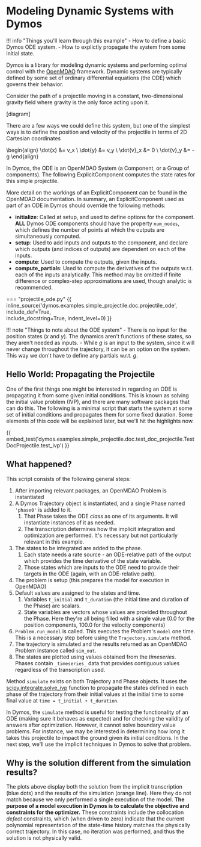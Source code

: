 # Modeling Dynamic Systems with Dymos

!!! info "Things you'll learn through this example"
    - How to define a basic Dymos ODE system.
    - How to explictly propagate the system from some initial state.

Dymos is a library for modeling dynamic systems and performing optimal
control with the [OpenMDAO](https://github.com/OpenMDAO/OpenMDAO) framework.
Dynamic systems are typically defined by some set of ordinary
differential equations (the ODE) which governs their behavior.

Consider the path of a projectile moving in a constant, two-dimensional gravity field where gravity is the only force acting upon it.

[diagram]

There are a few ways we could define this system, but one of the simplest ways is to define the position and velocity of the projectile in terms of 2D Cartesian coordinates

\begin{align}
    \dot{x} &= v_x \\
    \dot{y} &= v_y \\
    \dot{v}_x &= 0 \\
    \dot{v}_y &= -g
\end{align}

In Dymos, the ODE is an OpenMDAO System (a Component, or a Group of components).
The following ExplicitComponent computes the state rates for this simple projectile.

More detail on the workings of an ExplicitComponent can be found in the OpenMDAO documentation.  In summary, an ExplicitComponent used as part of an ODE in Dymos should override the following methods:

- **initialize**:  Called at setup, and used to define options for the component.  **ALL** Dymos ODE components should have the property `num_nodes`, which defines the number of points at which the outputs are simultaneously computed.
- **setup**: Used to add inputs and outputs to the component, and declare which outputs (and indices of outputs) are dependent on each of the inputs.
- **compute**: Used to compute the outputs, given the inputs.
- **compute_partials**: Used to compute the derivatives of the outputs w.r.t. each of the inputs analytically.  This method may be omitted if finite difference or complex-step approximations are used, though analytic is recommended.

=== "projectile_ode.py"
{{ inline_source('dymos.examples.simple_projectile.doc.projectile_ode',
include_def=True,  
include_docstring=True,
indent_level=0)
}}

!!! note "Things to note about the ODE system"
    - There is no input for the position states ($x$ and $y$).  The dynamics aren't functions of these states, so they aren't needed as inputs.
    - While $g$ is an input to the system, since it will never change throughout the trajectory, it can be an option on the system.  This way we don't have to define any partials w.r.t. $g$.

## Hello World: Propagating the Projectile

One of the first things one might be interested in regarding an ODE is propagating it from some given initial conditions.
This is known as solving the initial value problem (IVP), and there are many software packages that can do this.
The following is a minimal script that starts the system at some set of initial conditions and propagates them for some fixed duration.
Some elements of this code will be explained later, but we'll hit the highlights now.

{{ embed_test('dymos.examples.simple_projectile.doc.test_doc_projectile.TestDocProjectile.test_ivp') }}

## What happened?

This script consists of the following general steps:

1. After importing relevant packages, an OpenMDAO Problem is instantiated
2. A Dymos Trajectory object is instantiated, and a single Phase named `'phase0'` is added to it.
   1. That Phase takes the ODE _class_ as one of its arguments.  It will instantiate instances of it as needed.
   2. The transcription determines how the implicit integration and optimization are performed.  It's necessary but not particularly relevant in this example.
3. The states to be integrated are added to the phase.
   1. Each state needs a rate source - an ODE-relative path of the output which provides the time derivative of the state variable.
   2. Those states which are inputs to the ODE need to provide their targets in the ODE (again, with an ODE-relative path).
4. The problem is setup (this prepares the model for execution in OpenMDAO)
5. Default values are assigned to the states and time.
   1. Variables `t_initial` and `t_duration` (the initial time and duration of the Phase) are scalars.
   2. State variables are vectors whose values are provided throughout the Phase.  Here they're all being filled with a single value (0.0 for the position components, 100.0 for the velocity components)
6. `Problem.run_model` is called.  This executes the Problem's `model` one time.  This is a necessary step before using the `Trajectory.simulate` method.
7.  The trajectory is simulated and the results returned as an OpenMDAO Problem instance called `sim_out`.
8.  The states are plotted using values obtained from the _timeseries_.  Phases contain `_timeseries_` data that provides contiguous values regardless of the transcription used.

Method `simulate` exists on both Trajectory and Phase objects.
It uses the [scipy.integrate.solve_ivp](https://docs.scipy.org/doc/scipy/reference/generated/scipy.integrate.solve_ivp.html) function to propagate the states defined in each phase of the trajectory from their initial values at the initial time to some final value at `time = t_initial + t_duration`.

In Dymos, the `simulate` method is useful for testing the functionality of an ODE (making sure it behaves as expected) and for checking the validity of answers after optimization.
However, it cannot solve boundary value problems.
For instance, we may be interested in determining how long it takes this projectile to impact the ground given its initial conditions.
In the next step, we'll use the implicit techniques in Dymos to solve that problem.

## Why is the solution different from the simulation results?

The plots above display both the solution from the implicit transcription (blue dots) and the results of the simulation (orange line).
Here they do not match because we only performed a single execution of the model.
**The purpose of a model execution in Dymos is to calculate the objective and constraints for the optimizer.**
These constraints include the collocation _defect_ constraints, which (when driven to zero) indicate that the current polynomial representation of the state-time history matches the physically correct trajectory.
In this case, no iteration was performed, and thus the solution is not physically valid.



